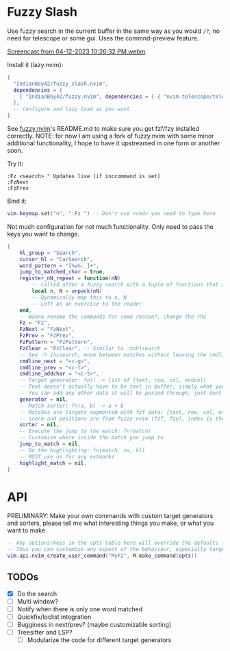 # Fuzzy Slash

Use fuzzy search in the current buffer in the same way as you would `/?`, no need for telescope or some gui. Uses the commnd-preview feature.

[Screencast from 04-12-2023 10:26:32 PM.webm](https://user-images.githubusercontent.com/5981889/231489301-29419b0e-ed3e-4f98-a8e0-a6ee02f314e9.webm)

Install it (lazy.nvim):

```lua
{
  "IndianBoy42/fuzzy_slash.nvim",
  dependencies = {
    { "IndianBoy42/fuzzy.nvim", dependencies = { { "nvim-telescope/telescope-fzf-native.nvim", build = "make" } } },
  },
  -- Configure and lazy load as you want
}
```

See [fuzzy.nvim](https://github.com/IndianBoy42/fuzzy.nvim)'s README.md to make sure you get fzf/fzy installed correctly. NOTE: for now I am using a fork of fuzzy.nvim with some minor additional functionality, I hope to have it upstreamed in one form or another soon.

Try it:

```vim
:Fz <search> " Updates live (if inccommand is set)
:FzNext
:FzPrev
```

Bind it:

```lua
vim.keymap.set("n", ":Fz ") -- Don't use <cmd> you need to type here
```

Not much configuration for not much functionality. Only need to pass the keys you want to change.

```lua
{
    hl_group = "Search",
    cursor_hl = "CurSearch",
    word_pattern = "[%w%-_]+",
    jump_to_matched_char = true,
    register_nN_repeat = function(nN)
        -- called after a fuzzy search with a tuple of functions that are effectively `n, N`
        local n, N = unpack(nN)
        -- Dynamically map this to n, N
        -- Left as an exercise to the reader
    end,
    -- Wanna rename the commands for some reason?, change the rhs
    Fz = "Fz",
    FzNext = "FzNext",
    FzPrev = "FzPrev",
    FzPattern = "FzPattern",
    FzClear = "FzClear", -- Similar to :nohlsearch
    -- See :h incsearch, move between matches without leaving the cmdline
    cmdline_next = "<c-g>",
    cmdline_prev = "<c-t>",
    cmdline_addchar = "<c-t>",
    -- Target generator: fn() -> list of {text, row, col, endcol}
    -- Text doesn't actually have to be text in buffer, simply what you want to run the fuzzy matching on
    -- You can add any other data it will be passed through, just dont use (score, index, positions)
    generator = nil,
    -- Match sorter: fn(a, b) -> a < b
    -- Matches are targets augmented with fzf data: {text, row, col, endcol, score=score, index=index, positions=positions}
    -- score and positions are from fuzzy_nvim (fzf, fzy), index is the index in the original target list
    sorter = nil,
    -- Execute the jump to the match: fn(match)
    -- Customize where inside the match you jump to
    jump_to_match = nil,
    -- Do the highlighting: fn(match, ns, hl)
    -- MUST use ns for any extmarks
    highlight_match = nil,
}
```

# API

PRELIMINARY: Make your own commands with custom target generators and sorters, please tell me what interesting things you make, or what you want to make

```lua
-- Any options/keys in the opts table here will override the defaults for this custom command
-- Thus you can customize any aspect of the behaviour, especially target generation
vim.api.nvim_create_user_command("MyFz", M.make_command(opts))
```

## TODOs

- [x] Do the search
- [ ] Multi window?
- [ ] Notify when there is only one word matched
- [ ] Quickfix/loclist integration
- [ ] Bugginess in next/prev? (maybe customizable sorting)
- [ ] Treesitter and LSP?
  - [ ] Modularize the code for different target generators
